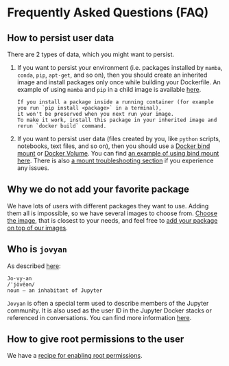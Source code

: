 # Frequently Asked Questions (FAQ)

## How to persist user data

There are 2 types of data, which you might want to persist.

1. If you want to persist your environment (i.e. packages installed by `mamba`, `conda`, `pip`, `apt-get`, and so on),
   then you should create an inherited image and install packages only once while building your Dockerfile.
   An example of using `mamba` and `pip` in a child image is available
   [here](./recipes.md#using-mamba-install-recommended-or-pip-install-in-a-child-docker-image).

   ```{note}
   If you install a package inside a running container (for example you run `pip install <package>` in a terminal),
   it won't be preserved when you next run your image.
   To make it work, install this package in your inherited image and rerun `docker build` command.
   ```

2. If you want to persist user data (files created by you, like `python` scripts, notebooks, text files, and so on),
   then you should use a
   [Docker bind mount](https://docs.docker.com/storage/bind-mounts/) or
   [Docker Volume](https://docs.docker.com/storage/volumes/).
   You can find [an example of using bind mount here](./running.md#example-2).
   There is also [a mount troubleshooting section](./troubleshooting.md#permission-denied-when-mounting-volumes) if you experience any issues.

## Why we do not add your favorite package

We have lots of users with different packages they want to use.
Adding them all is impossible, so we have several images to choose from.
[Choose the image](selecting.md), that is closest to your needs, and feel free to [add your package on top of our images](recipes.md#using-mamba-install-recommended-or-pip-install-in-a-child-docker-image).

## Who is `jovyan`

As described [here](https://github.com/jupyter/docker-stacks/issues/358#issuecomment-288844834):

```text
Jo·vy·an
/ˈjōvēən/
noun – an inhabitant of Jupyter
```

`Jovyan` is often a special term used to describe members of the Jupyter community.
It is also used as the user ID in the Jupyter Docker stacks or referenced in conversations.
You can find more information [here](https://docs.jupyter.org/en/latest/community/content-community.html#what-is-a-jovyan).

## How to give root permissions to the user

We have a [recipe for enabling root permissions](recipes.md#using-sudo-within-a-container).

